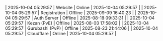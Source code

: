 | 2025-10-04 05:29:57 | Website | Online | 2025-10-04 05:29:57 |
| 2025-10-04 05:29:57 | Registration | Offline | 2025-09-09 16:40:23 |
| 2025-10-04 05:29:57 | Auth Server | Offline | 2025-08-18 09:33:31 |
| 2025-10-04 05:29:57 | Kezan (PvE) | Offline | 2025-08-03 17:58:02 |
| 2025-10-04 05:29:57 | Gurubashi (PvP) | Offline | 2025-08-23 21:44:06 |
| 2025-10-04 05:29:57 | Cloudflare | Online | 2025-10-04 05:29:57 |
